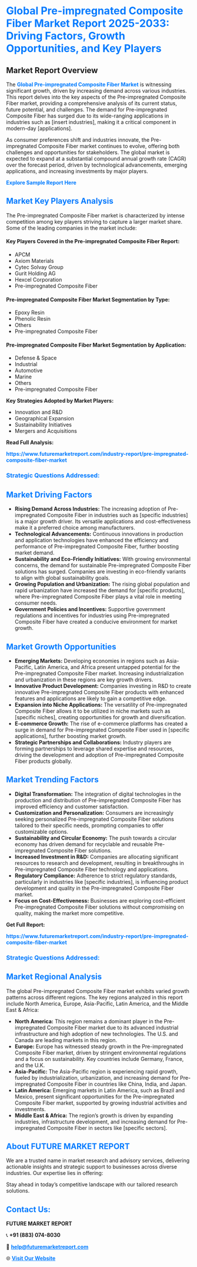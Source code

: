 <h1 style="color: #007BFF;">Global Pre-impregnated Composite Fiber Market Report 2025-2033: Driving Factors, Growth Opportunities, and Key Players</h1>

<section id="overview">
<h2>Market Report Overview</h2>
<p>The <a href="https://www.futuremarketreport.com/industry-report/pre-impregnated-composite-fiber-market" style="color: #007BFF; text-decoration: none;"><strong>Global Pre-impregnated Composite Fiber Market</strong></a> is witnessing significant growth, driven by increasing demand across various industries. This report delves into the key aspects of the Pre-impregnated Composite Fiber market, providing a comprehensive analysis of its current status, future potential, and challenges. The demand for Pre-impregnated Composite Fiber has surged due to its wide-ranging applications in industries such as [insert industries], making it a critical component in modern-day [applications].</p>
<p>As consumer preferences shift and industries innovate, the Pre-impregnated Composite Fiber market continues to evolve, offering both challenges and opportunities for stakeholders. The global market is expected to expand at a substantial compound annual growth rate (CAGR) over the forecast period, driven by technological advancements, emerging applications, and increasing investments by major players.</p>
</section>

<section id="overview">
<p><a href="https://www.futuremarketreport.com/request-sample/reportId=97374" style="color: #007BFF; text-decoration: none;"><strong>Explore Sample Report Here</strong></a></p>
</section>

<section id="key-players">
<h2 style="color: #007BFF;">Market Key Players Analysis</h2>
<p>The Pre-impregnated Composite Fiber market is characterized by intense competition among key players striving to capture a larger market share. Some of the leading companies in the market include:</p>
<h4>Key Players Covered in the Pre-impregnated Composite Fiber Report:</h4>
<ul><li>APCM</li><li>Axiom Materials</li><li>Cytec Solvay Group</li><li>Gurit Holding AG</li><li>Hexcel Corporation</li><li>Pre-impregnated Composite Fiber</li></ul>
<h4>Pre-impregnated Composite Fiber Market Segmentation by Type:</h4>
<ul><li>Epoxy Resin</li><li>Phenolic Resin</li><li>Others</li><li>Pre-impregnated Composite Fiber</li></ul>

<h4>Pre-impregnated Composite Fiber Market Segmentation by Application:</h4>
<ul><li>Defense &amp; Space</li><li>Industrial</li><li>Automotive</li><li>Marine</li><li>Others</li><li>Pre-impregnated Composite Fiber</li></ul>
<p><strong>Key Strategies Adopted by Market Players:</strong></p>
<ul>
<li>Innovation and R&D</li>
<li>Geographical Expansion</li>
<li>Sustainability Initiatives</li>
<li>Mergers and Acquisitions</li>
</ul>
</section>

<section>
<p><strong>Read Full Analysis: </strong></p><a href="https://www.futuremarketreport.com/industry-report/pre-impregnated-composite-fiber-market" style="color: #007BFF; text-decoration: none;"><strong>https://www.futuremarketreport.com/industry-report/pre-impregnated-composite-fiber-market</strong></a>
<h3 style="color: #007BFF;">Strategic Questions Addressed:</h3>
</section>

<section id="driving-factors">
<h2 style="color: #007BFF;">Market Driving Factors</h2>
<ul>
<li><strong>Rising Demand Across Industries:</strong> The increasing adoption of Pre-impregnated Composite Fiber in industries such as [specific industries] is a major growth driver. Its versatile applications and cost-effectiveness make it a preferred choice among manufacturers.</li>
<li><strong>Technological Advancements:</strong> Continuous innovations in production and application technologies have enhanced the efficiency and performance of Pre-impregnated Composite Fiber, further boosting market demand.</li>
<li><strong>Sustainability and Eco-Friendly Initiatives:</strong> With growing environmental concerns, the demand for sustainable Pre-impregnated Composite Fiber solutions has surged. Companies are investing in eco-friendly variants to align with global sustainability goals.</li>
<li><strong>Growing Population and Urbanization:</strong> The rising global population and rapid urbanization have increased the demand for [specific products], where Pre-impregnated Composite Fiber plays a vital role in meeting consumer needs.</li>
<li><strong>Government Policies and Incentives:</strong> Supportive government regulations and incentives for industries using Pre-impregnated Composite Fiber have created a conducive environment for market growth.</li>
</ul>
</section>

<section id="growth-opportunities">
<h2 style="color: #007BFF;">Market Growth Opportunities</h2>
<ul>
<li><strong>Emerging Markets:</strong> Developing economies in regions such as Asia-Pacific, Latin America, and Africa present untapped potential for the Pre-impregnated Composite Fiber market. Increasing industrialization and urbanization in these regions are key growth drivers.</li>
<li><strong>Innovative Product Development:</strong> Companies investing in R&D to create innovative Pre-impregnated Composite Fiber products with enhanced features and applications are likely to gain a competitive edge.</li>
<li><strong>Expansion into Niche Applications:</strong> The versatility of Pre-impregnated Composite Fiber allows it to be utilized in niche markets such as [specific niches], creating opportunities for growth and diversification.</li>
<li><strong>E-commerce Growth:</strong> The rise of e-commerce platforms has created a surge in demand for Pre-impregnated Composite Fiber used in [specific applications], further boosting market growth.</li>
<li><strong>Strategic Partnerships and Collaborations:</strong> Industry players are forming partnerships to leverage shared expertise and resources, driving the development and adoption of Pre-impregnated Composite Fiber products globally.</li>
</ul>
</section>

<section id="trending-factors">
<h2 style="color: #007BFF;">Market Trending Factors</h2>
<ul>
<li><strong>Digital Transformation:</strong> The integration of digital technologies in the production and distribution of Pre-impregnated Composite Fiber has improved efficiency and customer satisfaction.</li>
<li><strong>Customization and Personalization:</strong> Consumers are increasingly seeking personalized Pre-impregnated Composite Fiber solutions tailored to their specific needs, prompting companies to offer customizable options.</li>
<li><strong>Sustainability and Circular Economy:</strong> The push towards a circular economy has driven demand for recyclable and reusable Pre-impregnated Composite Fiber solutions.</li>
<li><strong>Increased Investment in R&D:</strong> Companies are allocating significant resources to research and development, resulting in breakthroughs in Pre-impregnated Composite Fiber technology and applications.</li>
<li><strong>Regulatory Compliance:</strong> Adherence to strict regulatory standards, particularly in industries like [specific industries], is influencing product development and quality in the Pre-impregnated Composite Fiber market.</li>
<li><strong>Focus on Cost-Effectiveness:</strong> Businesses are exploring cost-efficient Pre-impregnated Composite Fiber solutions without compromising on quality, making the market more competitive.</li>
</ul>
</section>

<section>
<p><strong>Get Full Report: </strong></p><a href="https://www.futuremarketreport.com/industry-report/pre-impregnated-composite-fiber-market" style="color: #007BFF; text-decoration: none;"><strong>https://www.futuremarketreport.com/industry-report/pre-impregnated-composite-fiber-market</strong></a>
<h3 style="color: #007BFF;">Strategic Questions Addressed:</h3>
</section>


<section id="regional-analysis">
<h2 style="color: #007BFF;">Market Regional Analysis</h2>
<p>The global Pre-impregnated Composite Fiber market exhibits varied growth patterns across different regions. The key regions analyzed in this report include North America, Europe, Asia-Pacific, Latin America, and the Middle East & Africa:</p>
<ul>
<li><strong>North America:</strong> This region remains a dominant player in the Pre-impregnated Composite Fiber market due to its advanced industrial infrastructure and high adoption of new technologies. The U.S. and Canada are leading markets in this region.</li>
<li><strong>Europe:</strong> Europe has witnessed steady growth in the Pre-impregnated Composite Fiber market, driven by stringent environmental regulations and a focus on sustainability. Key countries include Germany, France, and the U.K.</li>
<li><strong>Asia-Pacific:</strong> The Asia-Pacific region is experiencing rapid growth, fueled by industrialization, urbanization, and increasing demand for Pre-impregnated Composite Fiber in countries like China, India, and Japan.</li>
<li><strong>Latin America:</strong> Emerging markets in Latin America, such as Brazil and Mexico, present significant opportunities for the Pre-impregnated Composite Fiber market, supported by growing industrial activities and investments.</li>
<li><strong>Middle East & Africa:</strong> The region’s growth is driven by expanding industries, infrastructure development, and increasing demand for Pre-impregnated Composite Fiber in sectors like [specific sectors].</li>
</ul>
</section>

<footer>
<h2 style="color: #007BFF;">About FUTURE MARKET REPORT</h2>
<p>We are a trusted name in market research and advisory services, delivering actionable insights and strategic support to businesses across diverse industries. Our expertise lies in offering:</p>

<p>Stay ahead in today’s competitive landscape with our tailored research solutions.</p>

<h2 style="color: #007BFF;">Contact Us:</h2>
<p><strong>FUTURE MARKET REPORT</strong></p>
<p>📞 <strong>+91 (883) 074-8030</strong></p>
<p>📧 <strong><a href="mailto:help@futuremarketreport.com" style="color: #007BFF;">help@futuremarketreport.com</a></strong></p>
<p>🌐 <strong><a href="https://www.futuremarketreport.com/" style="color: #007BFF;">Visit Our Website</a></strong></p>
</footer>